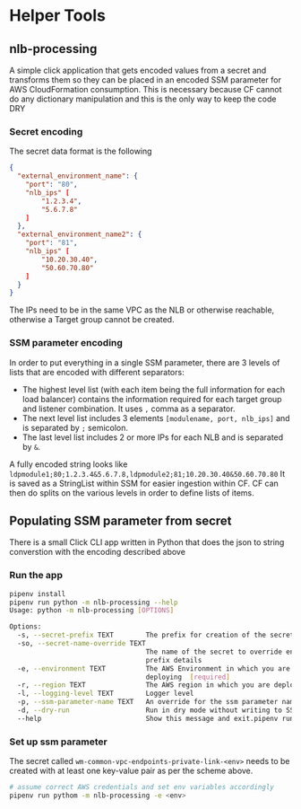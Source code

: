 # Helper Tools

## nlb-processing

A simple click application that gets encoded values from a secret and transforms them so they can be placed in an encoded SSM parameter for AWS CloudFormation consumption.
This is necessary because CF cannot do any dictionary manipulation and this is the only way to keep the code DRY

### Secret encoding

The secret data format is the following
```json
{
  "external_environment_name": {
	"port": "80",
	"nlb_ips" [
		"1.2.3.4",
		"5.6.7.8"
	]
  },
  "external_environment_name2": {
	"port": "81",
	"nlb_ips" [
		"10.20.30.40",
		"50.60.70.80"
	]
  }
}
```

The IPs need to be in the same VPC as the NLB or otherwise reachable, otherwise a Target group cannot be created.

### SSM parameter encoding

In order to put everything in a single SSM parameter, there are 3 levels of lists that are encoded with different separators:

* The highest level list (with each item being the full information for each load balancer) contains the information required for each target group and listener combination. It uses `,` comma as a separator.
* The next level list includes 3 elements `[modulename, port, nlb_ips]` and is separated by `;` semicolon.
* The last level list includes 2 or more IPs for each NLB and is separated by `&`.

A fully encoded string looks like
`ldpmodule1;80;1.2.3.4&5.6.7.8,ldpmodule2;81;10.20.30.40&50.60.70.80`
It is saved as a StringList within SSM for easier ingestion within CF. CF can then do splits on the various levels in order to define lists of items.

## Populating SSM parameter from secret

There is a small Click CLI app written in Python that does the json to string converstion with the encoding described above

### Run the app

```bash
pipenv install
pipenv run python -m nlb-processing --help
Usage: python -m nlb-processing [OPTIONS]

Options:
  -s, --secret-prefix TEXT        The prefix for creation of the secret name
  -so, --secret-name-override TEXT
                                  The name of the secret to override env and
                                  prefix details
  -e, --environment TEXT          The AWS Environment in which you are
                                  deploying  [required]
  -r, --region TEXT               The AWS region in which you are deploying
  -l, --logging-level TEXT        Logger level
  -p, --ssm-parameter-name TEXT   An override for the ssm parameter name
  -d, --dry-run                   Run in dry mode without writing to SSM
  --help                          Show this message and exit.pipenv run
```

### Set up ssm parameter

The secret called `wm-common-vpc-endpoints-private-link-<env>` needs to be created with at least one key-value pair as per the scheme above.

```bash
# assume correct AWS credentials and set env variables accordingly
pipenv run pythom -m nlb-processing -e <env>
```
